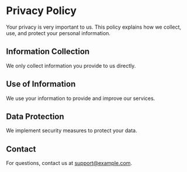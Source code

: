 # Privacy Policy

Your privacy is very important to us. This policy explains how we collect, use, and protect your personal information.

## Information Collection
We only collect information you provide to us directly.

## Use of Information
We use your information to provide and improve our services.

## Data Protection
We implement security measures to protect your data.

## Contact
For questions, contact us at support@example.com.
